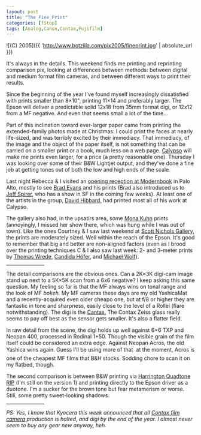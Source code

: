 ```yaml
---
layout: post
title: "The Fine Print"
categories: [fStop]
tags: [Analog,Canon,Contax,Fujifilm]
---
```



![(C) 2005]({{ 'http://www.botzilla.com/pix2005/fineprint.jpg' | absolute_url }})


It's always in the details. This weekend finds me printing and reprinting comparison pix, looking at differences between methods: between digital and medium format film cameras, and between different ways to print their results.

Since the beginning of the year I've found myself increasingly dissatisfied with prints smaller than 8&#215;10", printing 11&#215;14 and preferably larger. The Epson will deliver a predictable solid 12x18 from 35mm format digi, or 12x12 from a MF negative. And even that seems small a lot of the time...

<!--more-->
Part of this inclination toward ever-larger paper came from printing the extended-family photos made at Christmas. I could print the faces at nearly life-sized, and was terribly excited by their immediacy. That immediacy, of the image and the object of the paper itself, is not something that can be carried on a smaller print or a book, much less on a web page. <a href="http://www.calypsoinc.com/">Calypso</a> will make me prints even larger, for a price (a pretty reasonable one). Thursday I was looking over some of their B&amp;W Lightjet output, and they've done a fine job at getting tones out of both the low and high ends of the scale.

Last night Rebecca & I visited an <a href="http://www.modernbook.com/2x20.htm">opening reception at Modernbook</a> in Palo Alto, mostly to see <a href="http://pages.sbcglobal.net/b-evans/show/">Brad Evans</a> and his prints (Brad also introduced us to <a href="http://www.spirer.com/">Jeff Spirer,</a> who has a show in SF in the coming few weeks). At least one of the artists in the group, <a href="http://www.davidhibbard.com/">David Hibbard,</a> had printed most all of his work at Calypso.

The gallery also had, in the upsatirs area, some <a href="http://monakuhn.com/">Mona Kuhn</a> prints (annoyingly, I missed her show there, which was hung while I was out of town). Like the ones Courtney &amp; I saw last weekend at <a href="http://www.scottnicholsgallery.com/">Scott Nichols Gallery,</a> the prints are moderately sized. Well within the reach of the Epson. It's good to remember that big and better are non-aligned factors (even as I brood over the printing techniques C &amp; I also saw last week: 2- and 3-meter prints by <a href="http://www.thomas-wrede.de/">Thomas Wrede</a>, <a href="http://www.jmcolberg.com/weblog/archives/000229.html">Candida H&ouml;fer</a>, and <a href="http://www.lensculture.com/mt_files/archives/000032.html">Michael Wolf</a>).

<hr width="20%" align="center">

The detail comparisons are the obvious ones. Can a 2K&#215;3K digi-cam image stand up next to a 5K&#215;5K scan from a 6x6 negative? I keep asking this same question. My feeling so far is that the MF always wins on tonal range and the look of MF <i>bokeh.</i> My MF cameras these days are my old YashicaMat and a recently-acquired even older cheapo one, but at f/8 or higher they are fantastic in tone and sharpness, easily close to the level of a Rollei (flare notwithstanding). The digi is the <a href="{{ site.baseurl }}{% post_url 2004-02-28-The-Cantax %}">Cantax.</a> The Contax Zeiss glass really seems to pay off best as the sensor gets smaller. It's also a flatter field.

In raw detail from the scene, the digi holds up well against 6&#215;6 TXP and Neopan 400, processed in Rodinal 1+50. Though the visible grain of the film itself could be considered an extra edge. Against Neopan Acros, the old Yashica wins again. Guess I'll be using more of that  &#151; at the moment, Acros is one of the cheapest MF films that B&amp;H stocks. Sodding chore to scan it on my flatbed, though.

The second comparison is between B&amp;W printing via <a href="http://harrington.com/QuadToneRIP.html">Harrington Quadtone RIP</a>  (I'm still on the version 1) and printing directly to the Epson driver as a duotone. I'm a sucker for the brown tone but fear metamerism or worse. Still, some pretty sweet-looking shadows.

<hr width="20%" align="center">

<i>PS: Yes, I know that Kyocera this week announced that all <a href="{{ site.baseurl }}{% post_url 2005-02-28-Fastest-Thumb-in-the-West %}">Contax film camera</a> production is halted, and digi by the end of the year. I almost never seem to buy any gear new anyway, heh.</i>
